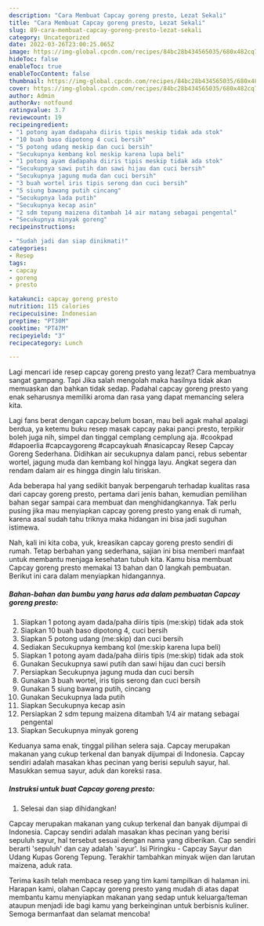 ```yaml
---
description: "Cara Membuat Capcay goreng presto, Lezat Sekali"
title: "Cara Membuat Capcay goreng presto, Lezat Sekali"
slug: 89-cara-membuat-capcay-goreng-presto-lezat-sekali
category: Uncategorized
date: 2022-03-26T23:00:25.065Z
image: https://img-global.cpcdn.com/recipes/84bc28b434565035/680x482cq70/capcay-goreng-presto-foto-resep-utama.jpg
hideToc: false
enableToc: true
enableTocContent: false
thumbnail: https://img-global.cpcdn.com/recipes/84bc28b434565035/680x482cq70/capcay-goreng-presto-foto-resep-utama.jpg
cover: https://img-global.cpcdn.com/recipes/84bc28b434565035/680x482cq70/capcay-goreng-presto-foto-resep-utama.jpg
author: Admin
authorAv: notfound
ratingvalue: 3.7
reviewcount: 19
recipeingredient:
- "1 potong ayam dadapaha diiris tipis meskip tidak ada stok"
- "10 buah baso dipotong 4 cuci bersih"
- "5 potong udang meskip dan cuci bersih"
- "Secukupnya kembang kol meskip karena lupa beli"
- "1 potong ayam dadapaha diiris tipis meskip tidak ada stok"
- "Secukupnya sawi putih dan sawi hijau dan cuci bersih"
- "Secukupnya jagung muda dan cuci bersih"
- "3 buah wortel iris tipis serong dan cuci bersih"
- "5 siung bawang putih cincang"
- "Secukupnya lada putih"
- "Secukupnya kecap asin"
- "2 sdm tepung maizena ditambah 14 air matang sebagai pengental"
- "Secukupnya minyak goreng"
recipeinstructions:

- "Sudah jadi dan siap dinikmati!"
categories:
- Resep
tags:
- capcay
- goreng
- presto

katakunci: capcay goreng presto 
nutrition: 115 calories
recipecuisine: Indonesian
preptime: "PT30M"
cooktime: "PT47M"
recipeyield: "3"
recipecategory: Lunch

---
```



Lagi mencari ide resep capcay goreng presto yang lezat? Cara membuatnya sangat gampang. Tapi Jika salah mengolah maka hasilnya tidak akan memuaskan dan bahkan tidak sedap. Padahal capcay goreng presto yang enak seharusnya memiliki aroma dan rasa yang dapat memancing selera kita.


Lagi fans berat dengan capcay.belum bosan, mau beli agak mahal apalagi berdua, ya ketemu buku resep masak capcay pakai panci presto, terpikir boleh juga nih, simpel dan tinggal cemplang cemplung aja. #cookpad #dapoerlia #capcaygoreng #capcaykuah #nasicapcay Resep Capcay Goreng Sederhana. Didihkan air secukupnya dalam panci, rebus sebentar wortel, jagung muda dan kembang kol hingga layu. Angkat segera dan rendam dalam air es hingga dingin lalu tiriskan.

Ada beberapa hal yang sedikit banyak berpengaruh terhadap kualitas rasa dari capcay goreng presto, pertama dari jenis bahan, kemudian pemilihan bahan segar sampai cara membuat dan menghidangkannya. Tak perlu pusing jika mau menyiapkan capcay goreng presto yang enak di rumah, karena asal sudah tahu triknya maka hidangan ini bisa jadi suguhan istimewa.


Nah, kali ini kita coba, yuk, kreasikan capcay goreng presto sendiri di rumah. Tetap berbahan yang sederhana, sajian ini bisa memberi manfaat untuk membantu menjaga kesehatan tubuh kita. Kamu bisa membuat Capcay goreng presto memakai 13 bahan dan 0 langkah pembuatan. Berikut ini cara dalam menyiapkan hidangannya.

<!--inarticleads1-->

##### Bahan-bahan dan bumbu yang harus ada dalam pembuatan Capcay goreng presto:

1. Siapkan 1 potong ayam dada/paha diiris tipis (me:skip) tidak ada stok
1. Siapkan 10 buah baso dipotong 4, cuci bersih
1. Siapkan 5 potong udang (me:skip) dan cuci bersih
1. Sediakan Secukupnya kembang kol (me:skip karena lupa beli)
1. Siapkan 1 potong ayam dada/paha diiris tipis (me:skip) tidak ada stok
1. Gunakan Secukupnya sawi putih dan sawi hijau dan cuci bersih
1. Persiapkan Secukupnya jagung muda dan cuci bersih
1. Gunakan 3 buah wortel, iris tipis serong dan cuci bersih
1. Gunakan 5 siung bawang putih, cincang
1. Gunakan Secukupnya lada putih
1. Siapkan Secukupnya kecap asin
1. Persiapkan 2 sdm tepung maizena ditambah 1/4 air matang sebagai pengental
1. Siapkan Secukupnya minyak goreng


Keduanya sama enak, tinggal pilihan selera saja. Capcay merupakan makanan yang cukup terkenal dan banyak dijumpai di Indonesia. Capcay sendiri adalah masakan khas pecinan yang berisi sepuluh sayur, hal. Masukkan semua sayur, aduk dan koreksi rasa. 

<!--inarticleads2-->

##### Instruksi untuk buat Capcay goreng presto:


1. Selesai dan siap dihidangkan!

Capcay merupakan makanan yang cukup terkenal dan banyak dijumpai di Indonesia. Capcay sendiri adalah masakan khas pecinan yang berisi sepuluh sayur, hal tersebut sesuai dengan nama yang diberikan. Cap sendiri berarti &#39;sepuluh&#39; dan cay adalah &#39;sayur&#39;. Isi Piringku - Capcay Sayur dan Udang Kupas Goreng Tepung. Terakhir tambahkan minyak wijen dan larutan maizena, aduk rata. 

Terima kasih telah membaca resep yang tim kami tampilkan di halaman ini. Harapan kami, olahan Capcay goreng presto yang mudah di atas dapat membantu kamu menyiapkan makanan yang sedap untuk keluarga/teman ataupun menjadi ide bagi kamu yang berkeinginan untuk berbisnis kuliner. Semoga bermanfaat dan selamat mencoba!
